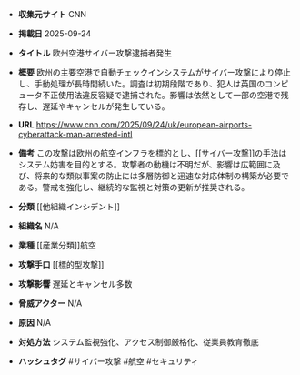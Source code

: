 - **収集元サイト**
CNN

- **掲載日**
2025-09-24

- **タイトル**
欧州空港サイバー攻撃逮捕者発生

- **概要**
欧州の主要空港で自動チェックインシステムがサイバー攻撃により停止し、手動処理が長時間続いた。調査は初期段階であり、犯人は英国のコンピュータ不正使用法違反容疑で逮捕された。影響は依然として一部の空港で残存し、遅延やキャンセルが発生している。

- **URL**
https://www.cnn.com/2025/09/24/uk/european-airports-cyberattack-man-arrested-intl

- **備考**
この攻撃は欧州の航空インフラを標的とし、[[サイバー攻撃]]の手法はシステム妨害を目的とする。攻撃者の動機は不明だが、影響は広範囲に及び、将来的な類似事案の防止には多層防御と迅速な対応体制の構築が必要である。警戒を強化し、継続的な監視と対策の更新が推奨される。

- **分類**
[[他組織インシデント]]

- **組織名**
N/A

- **業種**
[[産業分類]]航空

- **攻撃手口**
[[標的型攻撃]]

- **攻撃影響**
遅延とキャンセル多数

- **脅威アクター**
N/A

- **原因**
N/A

- **対処方法**
システム監視強化、アクセス制御厳格化、従業員教育徹底

- **ハッシュタグ**
#サイバー攻撃 #航空 #セキュリティ
